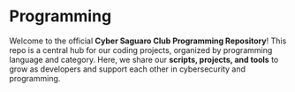 # Programming
Welcome to the official **Cyber Saguaro Club Programming Repository**!   This repo is a central hub for our coding projects, organized by programming language and category.   Here, we share our **scripts, projects, and tools** to grow as developers and support each other in cybersecurity and programming.
